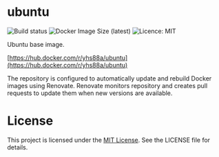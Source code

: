 # ubuntu

![Build status](https://github.com/yhs88a/ubuntu/actions/workflows/build-push.yml/badge.svg)
![Docker Image Size (latest)](https://img.shields.io/docker/image-size/yhs88a/ubuntu/latest)
![Licence: MIT](https://img.shields.io/github/license/yhs88a/ubuntu)

Ubuntu base image.

[https://hub.docker.com/r/yhs88a/ubuntu](https://hub.docker.com/r/yhs88a/ubuntu)

The repository is configured to automatically update and rebuild Docker images using Renovate. Renovate monitors repository and creates pull requests to update them when new versions are available.

# License

This project is licensed under the [MIT License](/LICENSE). See the LICENSE file for details.
